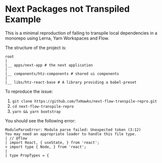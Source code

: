 # Next Packages not Transpiled Example

This is a minimal reproduction of failing to transpile local dependencies in a monorepo
using Lerna, Yarn Workspaces and Flow.

The structure of the project is:
```
root
|
|__ apps/next-app # the next application
|
|__ components/htz-components # shared ui components
|
|__ libs/htz-react-base # A library providing a babel-preset
```

To reproduce the issue:

1. `git clone https://github.com/TxHawks/next-flow-transpile-repro.git`
2. `cd next-flow-transpile-repro`
3. `yarn && yarn bootstrap`

You should see the following error:
```
ModuleParseError: Module parse failed: Unexpected token (3:12)
You may need an appropriate loader to handle this file type.
| // @flow
| import React, { useState, } from 'react';
> import type { Node, } from 'react';
|
| type PropTypes = {
```
